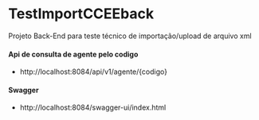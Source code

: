# TestImportCCEEback

Projeto Back-End para teste técnico de importação/upload de arquivo xml

#### Api de consulta de agente pelo codigo
- http://localhost:8084/api/v1/agente/{codigo}

#### Swagger
- http://localhost:8084/swagger-ui/index.html